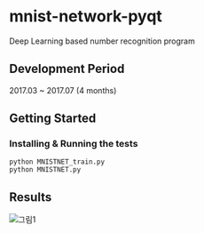 # mnist-network-pyqt
Deep Learning based number recognition program

## Development Period
2017.03 ~ 2017.07 (4 months)

## Getting Started
### Installing & Running the tests
```
python MNISTNET_train.py
python MNISTNET.py
```
 

## Results
![그림1](https://github.com/KIMSEULBEEN/opencv-mnist-network/assets/26593337/81629330-dcd4-47b6-8ee0-ea6987d33350)
